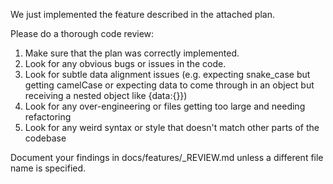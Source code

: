 We just implemented the feature described in the attached plan.

Please do a thorough code review:
1. Make sure that the plan was correctly implemented.
2. Look for any obvious bugs or issues in the code.
3. Look for subtle data alignment issues (e.g. expecting snake_case but getting camelCase or expecting data to come through in an object but receiving a nested object like {data:{}})
4. Look for any over-engineering or files getting too large and needing refactoring
5. Look for any weird syntax or style that doesn't match other parts of the codebase

Document your findings in docs/features/<N>_REVIEW.md unless a different file name is specified.
